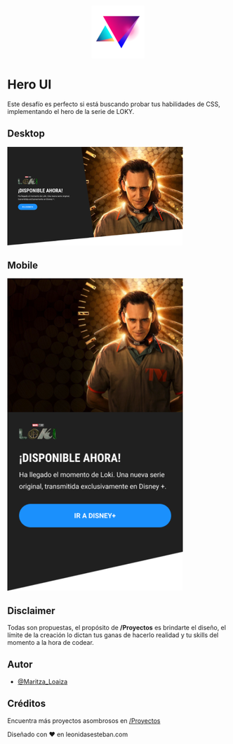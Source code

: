 <div align="center">
<img width="120px"  src="https://raw.githubusercontent.com/no-te-rindas/logo/main/Logo/LeonidasEsteban-destello-envolvente-cuadrada.png" />
</div>

# Hero UI
Este desafío es perfecto si está buscando probar tus habilidades de CSS, implementando el hero de la serie de LOKY.

## Desktop

<img width="400px"  src="https://raw.githubusercontent.com/uxcristopher/imagenes/main/Readmes/Hero%20UI/hero-desktop.png" />


## Mobile

<img width="400px"  src="https://raw.githubusercontent.com/uxcristopher/imagenes/main/Readmes/Hero%20UI/hero-mobile.png" />


## Disclaimer

Todas son propuestas, el propósito de **/Proyectos** es brindarte el diseño, el límite de la creación lo dictan tus ganas de hacerlo realidad y tu skills del momento a la hora de codear.

## Autor

* **<Maritza Loaiza>**  [@Maritza_Loaiza](https://github.com/Maritza7395)


## Créditos

Encuentra más proyectos asombrosos en [/Proyectos](https://leonidasesteban.com/proyectos)

Diseñado con ♥️ en leonidasesteban.com

